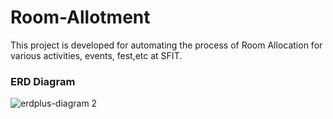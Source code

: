 # Room-Allotment
This project is developed for automating the process of Room Allocation for various activities, events, fest,etc at SFIT.

### ERD Diagram
![erdplus-diagram 2](https://user-images.githubusercontent.com/20074475/44305370-3769ca00-a393-11e8-8a61-cefd17269354.png)
